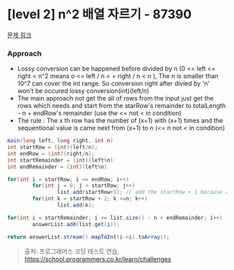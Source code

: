 # [level 2] n^2 배열 자르기 - 87390 

[문제 링크](https://school.programmers.co.kr/learn/courses/30/lessons/87390) 

### Approach
- Lossy conversion can be happened before divided by n (0 <= left <= right < n^2 means o <= left / n < = right / n < n ), The n is smaller than 10^7 can cover the int range. So conversion right after divied by 'n' won't be occured lossy conversion(int)(left/n)
- The main approach not get the all of rows from the input just get the rows which needs and start from the starRow's remainder to totalLength - n + endRow's remainder (use the <= not < in condition)
- The rule : The x th row has the number of (x+1) with (x+1) times and the sequentional value is came next from (x+1) to n (<= n not < in condition)

  
``` java
main(long left, long right, int n)
int startRow = (int)(left/n);
int endRow = (int)(right/n);
int startRemainder = (int)(left%n)
int endRemainder = (int)(left%n)

for(int i = startRow; i <= endRow; i++)
        for(int j = 0; j < startRow; j++) 
                list.add(startRow+1); // add the startRow + 1 because row start from the 0 otherwise the number start from the 1
        for(int k = startRow + 2; k <=n; k++)
                list.add(k);

for(int i = startRemainder; i <= list.size() - n + endRemainder; i++)
        answerList.add(list.get(i));

return answerList.stream().mapToInt(i->i).toArray();
```


> 출처: 프로그래머스 코딩 테스트 연습, https://school.programmers.co.kr/learn/challenges
